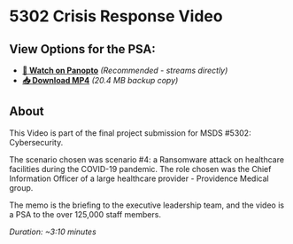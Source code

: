 # 5302 Crisis Response Video



## View Options for the PSA:
- **[🎥 Watch on Panopto](https://clarkcollege.hosted.panopto.com/Panopto/Pages/Viewer.aspx?id=659bf97a-467f-4b38-8cba-b31e01781e4b)** *(Recommended - streams directly)*
- **[📥 Download MP4](crisis-response/5302-Crisis-Response-Video.mp4)** *(20.4 MB backup copy)*

## About
This Video is part of the final project submission for MSDS #5302: Cybersecurity. 

The scenario chosen was scenario #4: a Ransomware attack on healthcare facilities during the COVID-19 pandemic. The role chosen was the Chief Information Officer of a large healthcare provider - Providence Medical group. 

The memo is the briefing to the executive leadership team, and the video is a PSA to the over 125,000 staff members.

*Duration: ~3:10 minutes*

